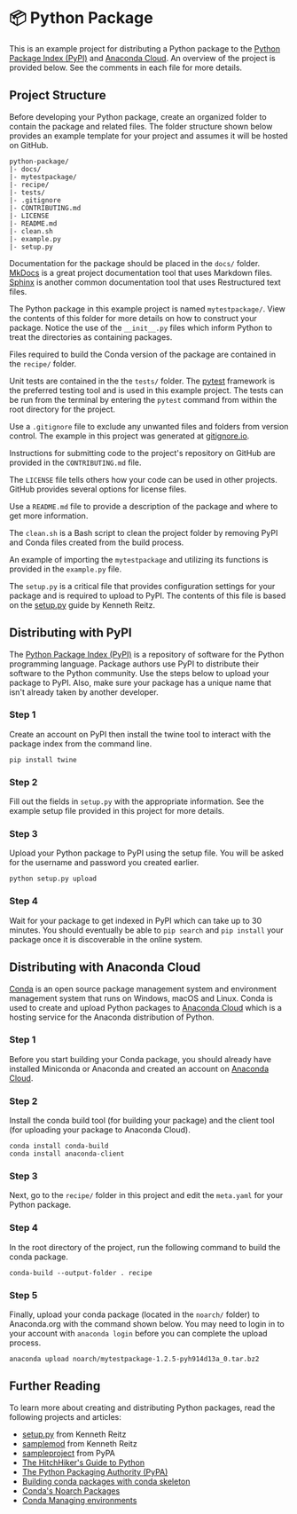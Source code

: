 # :package: Python Package

This is an example project for distributing a Python package to the [Python
Package Index (PyPI)](https://pypi.org) and [Anaconda
Cloud](https://anaconda.org). An overview of the project is provided below. See
the comments in each file for more details.

## Project Structure

Before developing your Python package, create an organized folder to contain
the package and related files. The folder structure shown below provides an
example template for your project and assumes it will be hosted on GitHub.

```
python-package/
|- docs/
|- mytestpackage/
|- recipe/
|- tests/
|- .gitignore
|- CONTRIBUTING.md
|- LICENSE
|- README.md
|- clean.sh
|- example.py
|- setup.py
```

Documentation for the package should be placed in the `docs/` folder.
[MkDocs](http://www.mkdocs.org) is a great project documentation tool that uses
Markdown files. [Sphinx](http://www.sphinx-doc.org/en/stable/) is another
common documentation tool that uses Restructured text files.

The Python package in this example project is named `mytestpackage/`. View the
contents of this folder for more details on how to construct your package.
Notice the use of the `__init__.py` files which inform Python to treat the
directories as containing packages.

Files required to build the Conda version of the package are contained in the
`recipe/` folder.

Unit tests are contained in the the `tests/` folder. The
[pytest](https://docs.pytest.org/en/latest/) framework is the preferred testing
tool and is used in this example project. The tests can be run from the
terminal by entering the `pytest` command from within the root directory for
the project.

Use a `.gitignore` file to exclude any unwanted files and folders from version
control. The example in this project was generated at
[gitignore.io](https://www.gitignore.io). 

Instructions for submitting code to the project's repository on GitHub are
provided in the `CONTRIBUTING.md` file.

The `LICENSE` file tells others how your code can be used in other projects.
GitHub provides several options for license files.

Use a `README.md` file to provide a description of the package and where to get
more information.

The `clean.sh` is a Bash script to clean the project folder by removing PyPI
and Conda files created from the build process.

An example of importing the `mytestpackage` and utilizing its functions is
provided in the `example.py` file.

The `setup.py` is a critical file that provides configuration settings for your
package and is required to upload to PyPI. The contents of this file is based
on the [setup.py](https://github.com/kennethreitz/setup.py) guide by Kenneth
Reitz.

## Distributing with PyPI

The [Python Package Index (PyPI)](https://pypi.org) is a repository of software
for the Python programming language. Package authors use PyPI to distribute
their software to the Python community. Use the steps below to upload your
package to PyPI. Also, make sure your package has a unique name that isn't
already taken by another developer.

### Step 1

Create an account on PyPI then install the twine tool to interact with the
package index from the command line.

```
pip install twine
```

### Step 2

Fill out the fields in `setup.py` with the appropriate information. See the
example setup file provided in this project for more details.

### Step 3

Upload your Python package to PyPI using the setup file. You will be asked for
the username and password you created earlier.

```
python setup.py upload
```

### Step 4

Wait for your package to get indexed in PyPI which can take up to 30 minutes.
You should eventually be able to `pip search` and `pip install` your package
once it is discoverable in the online system.

## Distributing with Anaconda Cloud

[Conda](https://conda.io/docs/index.html) is an open source package management
system and environment management system that runs on Windows, macOS and Linux.
Conda is used to create and upload Python packages to [Anaconda
Cloud](https://anaconda.org) which is a hosting service for the Anaconda
distribution of Python.

### Step 1

Before you start building your Conda package, you should already have installed
Miniconda or Anaconda and created an account on [Anaconda
Cloud](https://anaconda.org).

### Step 2

Install the conda build tool (for building your package) and the client tool
(for uploading your package to Anaconda Cloud).

```
conda install conda-build
conda install anaconda-client
```

### Step 3

Next, go to the `recipe/` folder in this project and edit the `meta.yaml` for
your Python package.

### Step 4

In the root directory of the project, run the following command to build the
conda package.

```
conda-build --output-folder . recipe
```

### Step 5

Finally, upload your conda package (located in the `noarch/` folder) to
Anaconda.org with the command shown below. You may need to login in to your
account with `anaconda login` before you can complete the upload process.

```
anaconda upload noarch/mytestpackage-1.2.5-pyh914d13a_0.tar.bz2
```

## Further Reading

To learn more about creating and distributing Python packages, read the
following projects and articles:

- [setup.py](https://github.com/kennethreitz/setup.py) from Kenneth Reitz
- [samplemod](https://github.com/kennethreitz/samplemod) from Kenneth Reitz
- [sampleproject](https://github.com/pypa/sampleproject) from PyPA
- [The HitchHiker's Guide to Python](http://docs.python-guide.org/en/latest/)
- [The Python Packaging Authority (PyPA)](https://www.pypa.io/en/latest/)
- [Building conda packages with conda skeleton](https://conda.io/docs/user-guide/tutorials/build-pkgs-skeleton.html)
- [Conda's Noarch Packages](https://www.anaconda.com/blog/developer-blog/condas-new-noarch-packages/)
- [Conda Managing environments](https://conda.io/docs/user-guide/tasks/manage-environments.html)

